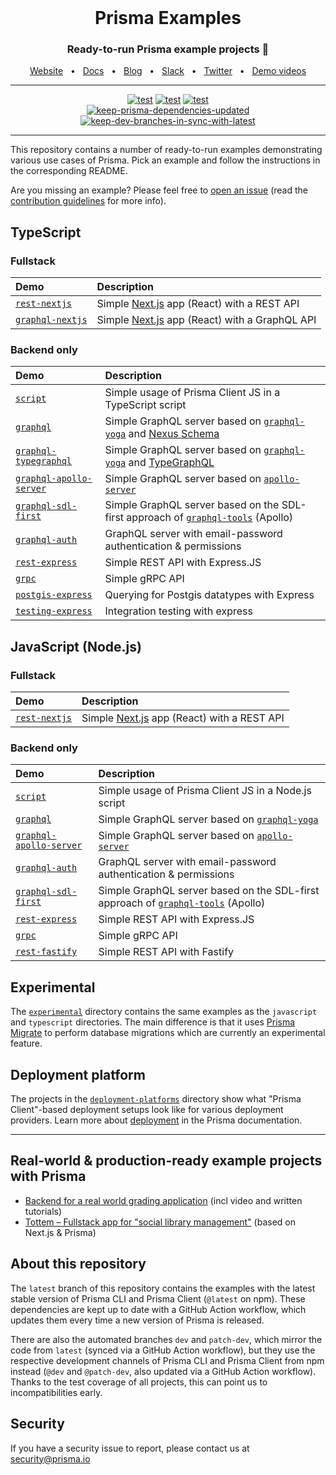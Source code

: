 <br />

<div align="center">
  <h1>Prisma Examples</h1>
  <p><h3 align="center">Ready-to-run Prisma example projects 🚀</h3></p>
  <a href="https://www.prisma.io/">Website</a>
  <span>&nbsp;&nbsp;•&nbsp;&nbsp;</span>
  <a href="https://www.prisma.io/docs/">Docs</a>
  <span>&nbsp;&nbsp;•&nbsp;&nbsp;</span>
  <a href="https://www.prisma.io/blog">Blog</a>
  <span>&nbsp;&nbsp;•&nbsp;&nbsp;</span>
  <a href="https://slack.prisma.io/">Slack</a>
  <span>&nbsp;&nbsp;•&nbsp;&nbsp;</span>
  <a href="https://twitter.com/prisma">Twitter</a>
  <span>&nbsp;&nbsp;•&nbsp;&nbsp;</span>
  <a href="https://www.youtube.com/watch?v=0RhtQgIs-TE&list=PLn2e1F9Rfr6k9PnR_figWOcSHgc_erDr5&index=1">Demo videos</a>
</div>

<hr>

<div align="center">

[![test](https://github.com/prisma/prisma-examples/workflows/test/badge.svg)](https://github.com/prisma/prisma-examples/actions?query=workflow%3Atest)
[![test](https://github.com/prisma/prisma-examples/workflows/test/badge.svg?branch=dev)](https://github.com/prisma/prisma-examples/actions?query=workflow%3Atest+branch%3Adev+-branch%3Apatch-dev)
[![test](https://github.com/prisma/prisma-examples/workflows/test/badge.svg?branch=patch-dev)](https://github.com/prisma/prisma-examples/actions?query=workflow%3Atest+branch%3Apatch-dev)
<br>
[![keep-prisma-dependencies-updated](https://github.com/prisma/prisma-examples/workflows/keep-prisma-dependencies-updated/badge.svg)](https://github.com/prisma/prisma-examples/actions?query=workflow%3Akeep-prisma-dependencies-updated)
[![keep-dev-branches-in-sync-with-latest](https://github.com/prisma/prisma-examples/workflows/keep-dev-branches-in-sync-with-latest/badge.svg)](https://github.com/prisma/prisma-examples/actions?query=workflow%3Akeep-dev-branches-in-sync-with-latest)

</div>

<hr>

This repository contains a number of ready-to-run examples demonstrating various use cases of Prisma. Pick an example and follow the instructions in the corresponding README.

Are you missing an example? Please feel free to [open an issue](https://github.com/prisma/prisma-examples/issues/new) (read the [contribution guidelines](./CONTRIBUTING.md) for more info).

<!-- Please keep the absolute URLs so it's easier to copy&paste to prisma/prisma/README.md  -->

## TypeScript

### Fullstack

| Demo                                                                                                | Description                                                          |
| :-------------------------------------------------------------------------------------------------- | :------------------------------------------------------------------- |
| [`rest-nextjs`](https://github.com/prisma/prisma-examples/tree/latest/typescript/rest-nextjs)       | Simple [Next.js](https://nextjs.org/) app (React) with a REST API    |
| [`graphql-nextjs`](https://github.com/prisma/prisma-examples/tree/latest/typescript/graphql-nextjs) | Simple [Next.js](https://nextjs.org/) app (React) with a GraphQL API |

### Backend only

| Demo                                                                                                              | Description                                                                                                                                                 |
| :---------------------------------------------------------------------------------------------------------------- | :---------------------------------------------------------------------------------------------------------------------------------------------------------- |
| [`script`](https://github.com/prisma/prisma-examples/tree/latest/typescript/script)                               | Simple usage of Prisma Client JS in a TypeScript script                                                                                                     |
| [`graphql`](https://github.com/prisma/prisma-examples/tree/latest/typescript/graphql)                             | Simple GraphQL server based on [`graphql-yoga`](https://github.com/prisma-labs/graphql-yoga) and [Nexus Schema](https://github.com/graphql-nexus/schema)    |
| [`graphql-typegraphql`](https://github.com/prisma/prisma-examples/tree/latest/typescript/graphql-typegraphql)     | Simple GraphQL server based on [`graphql-yoga`](https://github.com/prisma-labs/graphql-yoga) and [TypeGraphQL](https://github.com/MichalLytek/type-graphql) |
| [`graphql-apollo-server`](https://github.com/prisma/prisma-examples/tree/latest/typescript/graphql-apollo-server) | Simple GraphQL server based on [`apollo-server`](https://www.apollographql.com/docs/apollo-server/)                                                         |
| [`graphql-sdl-first`](https://github.com/prisma/prisma-examples/tree/latest/typescript/graphql-sdl-first)         | Simple GraphQL server based on the SDL-first approach of [`graphql-tools`](https://www.apollographql.com/docs/graphql-tools/) (Apollo)                      |
| [`graphql-auth`](https://github.com/prisma/prisma-examples/tree/latest/typescript/graphql-auth)                   | GraphQL server with email-password authentication & permissions                                                                                             |
| [`rest-express`](https://github.com/prisma/prisma-examples/tree/latest/typescript/rest-express)                   | Simple REST API with Express.JS                                                                                                                             |
| [`grpc`](https://github.com/prisma/prisma-examples/tree/latest/typescript/grpc)                                   | Simple gRPC API                                                                                                                                             |
| [`postgis-express`](https://github.com/prisma/prisma-examples/tree/latest/typescript/postgis-express)             | Querying for Postgis datatypes with Express                                                                                                                 |
| [`testing-express`](https://github.com/prisma/prisma-examples/tree/latest/typescript/testing-express)             | Integration testing with express                                                                                                                            |

## JavaScript (Node.js)

### Fullstack

| Demo                                                                                          | Description                                                       |
| :-------------------------------------------------------------------------------------------- | :---------------------------------------------------------------- |
| [`rest-nextjs`](https://github.com/prisma/prisma-examples/tree/latest/javascript/rest-nextjs) | Simple [Next.js](https://nextjs.org/) app (React) with a REST API |

### Backend only

| Demo                                                                                                              | Description                                                                                                                            |
| :---------------------------------------------------------------------------------------------------------------- | :------------------------------------------------------------------------------------------------------------------------------------- |
| [`script`](https://github.com/prisma/prisma-examples/tree/latest/javascript/script)                               | Simple usage of Prisma Client JS in a Node.js script                                                                                   |
| [`graphql`](https://github.com/prisma/prisma-examples/tree/latest/javascript/graphql)                             | Simple GraphQL server based on [`graphql-yoga`](https://github.com/prisma-labs/graphql-yoga)                                           |
| [`graphql-apollo-server`](https://github.com/prisma/prisma-examples/tree/latest/javascript/graphql-apollo-server) | Simple GraphQL server based on [`apollo-server`](https://www.apollographql.com/docs/apollo-server/)                                    |
| [`graphql-auth`](https://github.com/prisma/prisma-examples/tree/latest/javascript/graphql-auth)                   | GraphQL server with email-password authentication & permissions                                                                        |
| [`graphql-sdl-first`](https://github.com/prisma/prisma-examples/tree/latest/javascript/graphql-sdl-first)         | Simple GraphQL server based on the SDL-first approach of [`graphql-tools`](https://www.apollographql.com/docs/graphql-tools/) (Apollo) |
| [`rest-express`](https://github.com/prisma/prisma-examples/tree/latest/javascript/rest-express)                   | Simple REST API with Express.JS                                                                                                        |
| [`grpc`](https://github.com/prisma/prisma-examples/tree/latest/javascript/grpc)                                   | Simple gRPC API                                                                                                                        |
| [`rest-fastify`](https://github.com/prisma/prisma-examples/tree/latest/javascript/rest-fastify)                   | Simple REST API with Fastify                                                                                                           |

## Experimental

The [`experimental`](./experimental) directory contains the same examples as the `javascript` and `typescript` directories. The main difference is that it uses [Prisma Migrate](https://www.prisma.io/docs/reference/tools-and-interfaces/prisma-migrate) to perform database migrations which are currently an experimental feature.

## Deployment platform

The projects in the [`deployment-platforms`](./deployment-platforms) directory show what "Prisma Client"-based deployment setups look like for various deployment providers. Learn more about [deployment](https://www.prisma.io/docs/reference/tools-and-interfaces/prisma-client/deployment) in the Prisma documentation.

<hr>

## Real-world & production-ready example projects with Prisma

- [Backend for a real world grading application](https://github.com/2color/real-world-grading-app) (incl video and written tutorials)
- [Tottem – Fullstack app for "social library management"](https://github.com/poulainv/tottem) (based on Next.js & Prisma)

## About this repository

The `latest` branch of this repository contains the examples with the latest stable version of Prisma CLI and Prisma Client (`@latest` on npm). These dependencies are kept up to date with a GitHub Action workflow, which updates them every time a new version of Prisma is released.

There are also the automated branches `dev` and `patch-dev`, which mirror the code from `latest` (synced via a GitHub Action workflow), but they use the respective development channels of Prisma CLI and Prisma Client from npm instead (`@dev` and `@patch-dev`, also updated via a GitHub Action workflow). Thanks to the test coverage of all projects, this can point us to incompatibilities early.

## Security

If you have a security issue to report, please contact us at [security@prisma.io](mailto:security@prisma.io?subject=[GitHub]%20Prisma%202%20Security%20Report%20Examples)
